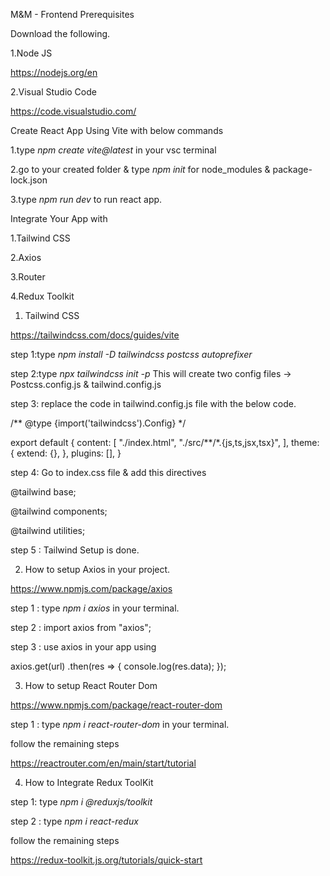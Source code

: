M&M - Frontend
Prerequisites

Download the following.

1.Node JS 

https://nodejs.org/en

2.Visual Studio Code 

https://code.visualstudio.com/

Create React App Using Vite with below commands

1.type *npm create vite@latest* in your vsc terminal

2.go to your created folder & type *npm init* for node_modules & package-lock.json

3.type *npm run dev* to run react app.

Integrate Your App with 

1.Tailwind CSS

2.Axios

3.Router

4.Redux Toolkit

1. Tailwind CSS 

https://tailwindcss.com/docs/guides/vite

step 1:type  *npm install -D tailwindcss postcss autoprefixer*

step 2:type  *npx tailwindcss init -p* 
This will create two config files -> Postcss.config.js & tailwind.config.js

step 3: replace the code in tailwind.config.js file with the below code.

/** @type {import('tailwindcss').Config} */

export default {
    content: [
    "./index.html",
    "./src/**/*.{js,ts,jsx,tsx}",
  ],
  theme: {
  extend: {},
  },
  plugins: [],
}

step 4: Go to index.css file & add this directives

@tailwind base;

@tailwind components;

@tailwind utilities;

step 5 : Tailwind Setup is done. 

2. How to setup Axios in your project.

https://www.npmjs.com/package/axios

step 1 : type *npm i axios* in your terminal.

step 2 : import axios from "axios";

step 3 : use axios in your app using 

axios.get(url)
  .then(res => {
    console.log(res.data);
  });

3. How to setup React Router Dom

https://www.npmjs.com/package/react-router-dom

step 1 : type *npm i react-router-dom* in your terminal.

follow the remaining steps

https://reactrouter.com/en/main/start/tutorial

4. How to Integrate Redux ToolKit

step 1: type *npm i @reduxjs/toolkit*

step 2 : type *npm i react-redux*

follow the remaining steps

https://redux-toolkit.js.org/tutorials/quick-start